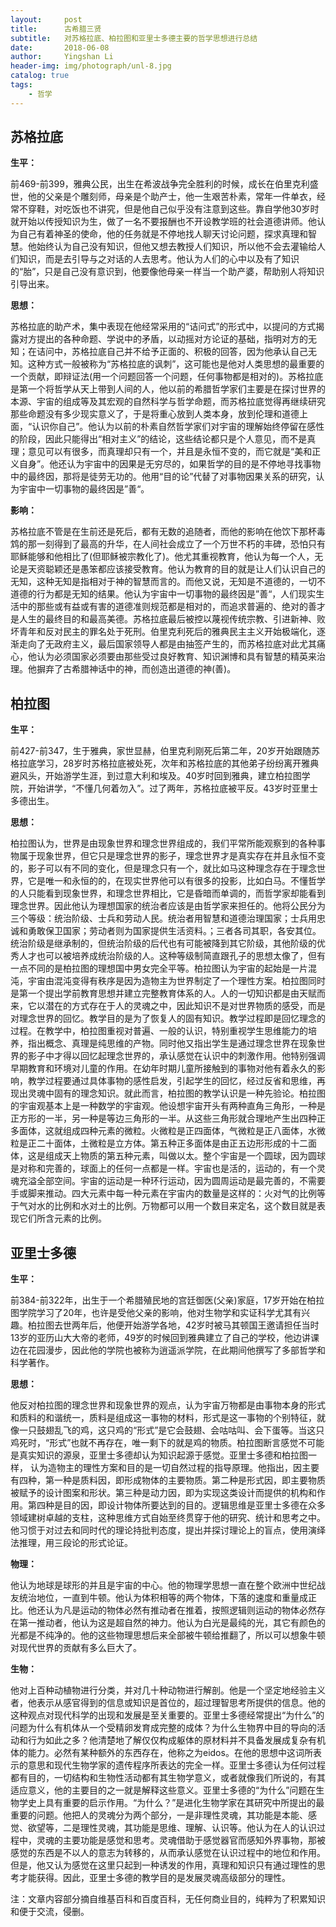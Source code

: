 ```yaml
---
layout:     post
title:      古希腊三贤
subtitle:   对苏格拉底、柏拉图和亚里士多德主要的哲学思想进行总结
date:       2018-06-08
author:     Yingshan Li
header-img: img/photograph/unl-8.jpg
catalog: true
tags:
    - 哲学
---
```


## 苏格拉底

**生平：**

前469-前399，雅典公民，出生在希波战争完全胜利的时候，成长在伯里克利盛世，他的父亲是个雕刻师，母亲是个助产士，他一生艰苦朴素，常年一件单衣，经常不穿鞋，对吃饭也不讲究，但是他自己似乎没有注意到这些。靠自学他30岁时就开始以传授知识为生，做了一名不要报酬也不开设教学班的社会道德讲师。他认为自己有着神圣的使命，他的任务就是不停地找人聊天讨论问题，探求真理和智慧。他始终认为自己没有知识，但他又想去教授人们知识，所以他不会去灌输给人们知识，而是去引导与之对话的人去思考。他认为人们的心中以及有了知识的“胎”，只是自己没有意识到，他要像他母亲一样当一个助产婆，帮助别人将知识引导出来。

**思想：**

苏格拉底的助产术，集中表现在他经常采用的“诘问式”的形式中，以提问的方式揭露对方提出的各种命题、学说中的矛盾，以动摇对方论证的基础，指明对方的无知；在诘问中，苏格拉底自己并不给予正面的、积极的回答，因为他承认自己无知。这种方式一般被称为“苏格拉底的讽刺”，这可能也是他对人类思想的最重要的一个贡献，即辩证法(用一个问题回答一个问题，任何事物都是相对的)。苏格拉底是第一个将哲学从天上带到人间的人，他以前的希腊哲学家们主要是在探讨世界的本源、宇宙的组成等及其宏观的自然科学与哲学命题，而苏格拉底觉得再继续研究那些命题没有多少现实意义了，于是将重心放到人类本身，放到伦理和道德上面，“认识你自己”。他认为以前的朴素自然哲学家们对宇宙的理解始终停留在感性的阶段，因此只能得出“相对主义”的结论，这些结论都只是个人意见，而不是真理；意见可以有很多，而真理却只有一个，并且是永恒不变的，而它就是“美和正义自身”。他还认为宇宙中的因果是无穷尽的，如果哲学的目的是不停地寻找事物中的最终因，那将是徒劳无功的。他用“目的论”代替了对事物因果关系的研究，认为宇宙中一切事物的最终因是”善“。

**影响：**

苏格拉底不管是在生前还是死后，都有无数的追随者，而他的影响在他饮下那杯毒鸩的那一刻得到了最高的升华，在人间社会成立了一个万世不朽的丰碑，恐怕只有耶稣能够和他相比了(但耶稣被宗教化了)。他尤其重视教育，他认为每一个人，无论是天资聪颖还是愚笨都应该接受教育。他认为教育的目的就是让人们认识自己的无知，这种无知是指相对于神的智慧而言的。而他又说，无知是不道德的，一切不道德的行为都是无知的结果。他认为宇宙中一切事物的最终因是”善“，人们现实生活中的那些或有益或有害的道德准则规范都是相对的，而追求普遍的、绝对的善才是人生的最终目的和最高美德。苏格拉底最后被控以蔑视传统宗教、引进新神、败坏青年和反对民主的罪名处于死刑。伯里克利死后的雅典民主主义开始极端化，逐渐走向了无政府主义，最后国家领导人都是由抽签产生的，而苏格拉底对此尤其痛心，他认为必须国家必须要由那些受过良好教育、知识渊博和具有智慧的精英来治理。他摒弃了古希腊神话中的神，而创造出道德的神(善)。


## 柏拉图

**生平：**

前427-前347，生于雅典，家世显赫，伯里克利刚死后第二年，20岁开始跟随苏格拉底学习，28岁时苏格拉底被处死，次年和苏格拉底的其他弟子纷纷离开雅典避风头，开始游学生涯，到过意大利和埃及。40岁时回到雅典，建立柏拉图学院，开始讲学，“不懂几何着勿入”。过了两年，苏格拉底被平反。43岁时亚里士多德出生。

**思想：**

柏拉图认为，世界是由现象世界和理念世界组成的，我们平常所能观察到的各种事物属于现象世界，但它只是理念世界的影子，理念世界才是真实存在并且永恒不变的，影子可以有不同的变化，但是理念只有一个，就比如马这种理念存在于理念世界，它是唯一和永恒的的，在现实世界他可以有很多的投影，比如白马。不懂哲学的人只能看到现象世界，和理念世界相比，它是昏暗而单调的，而哲学家却能看到理念世界。因此他认为理想国家的统治者应该是由哲学家来担任的。他将公民分为三个等级：统治阶级、士兵和劳动人民。统治者用智慧和道德治理国家；士兵用忠诚和勇敢保卫国家；劳动者则为国家提供生活资料。；三者各司其职，各安其位。统治阶级是继承制的，但统治阶级的后代也有可能被降到其它阶级，其他阶级的优秀人才也可以被培养成统治阶级的人。这种等级制简直跟孔子的思想太像了，但有一点不同的是柏拉图的理想国中男女完全平等。柏拉图认为宇宙的起始是一片混沌，宇宙由混沌变得有秩序是因为造物主为世界制定了一个理性方案。柏拉图同时是第一个提出学前教育思想并建立完整教育体系的人。人的一切知识都是由天赋而来，它以潜在的方式存在于人的灵魂之中，因此知识不是对世界物质的感受，而是对理念世界的回忆。教学目的是为了恢复人的固有知识。教学过程即是回忆理念的过程。在教学中，柏拉图重视对普遍、一般的认识，特别重视学生思维能力的培养，指出概念、真理是纯思维的产物。同时他又指出学生是通过理念世界在现象世界的影子中才得以回忆起理念世界的，承认感觉在认识中的刺激作用。他特别强调早期教育和环境对儿童的作用。在幼年时期儿童所接触到的事物对他有着永久的影响，教学过程要通过具体事物的感性启发，引起学生的回忆，经过反省和思维，再现出灵魂中固有的理念知识。就此而言，柏拉图的教学认识是一种先验论。柏拉图的宇宙观基本上是一种数学的宇宙观。他设想宇宙开头有两种直角三角形，一种是正方形的一半，另一种是等边三角形的一半。从这些三角形就合理地产生出四种正多面体，这就组成四种元素的微粒。火微粒是正四面体，气微粒是正八面体，水微粒是正二十面体，土微粒是立方体。第五种正多面体是由正五边形形成的十二面体，这是组成天上物质的第五种元素，叫做以太。整个宇宙是一个圆球，因为圆球是对称和完善的，球面上的任何一点都是一样。宇宙也是活的，运动的，有一个灵魂充溢全部空间。宇宙的运动是一种环行运动，因为圆周运动是最完善的，不需要手或脚来推动。四大元素中每一种元素在宇宙内的数量是这样的：火对气的比例等于气对水的比例和水对土的比例。万物都可以用一个数目来定名，这个数目就是表现它们所含元素的比例。

## 亚里士多德

**生平：**

前384-前322年，出生于一个希腊殖民地的宫廷御医(父亲)家庭，17岁开始在柏拉图学院学习了20年，也许是受他父亲的影响，他对生物学和实证科学尤其有兴趣。柏拉图去世两年后，他便开始游学各地，42岁时被马其顿国王邀请担任当时13岁的亚历山大大帝的老师，49岁的时候回到雅典建立了自己的学校，他边讲课边在花园漫步，因此他的学院也被称为逍遥派学院，在此期间他撰写了多部哲学和科学著作。

**思想：**

他反对柏拉图的理念世界和现象世界的观点，认为宇宙万物都是由事物本身的形式和质料的和谐统一，质料是组成这一事物的材料，形式是这一事物的个别特征，就像一只鼓翅乱飞的鸡，这只鸡的“形式”是它会鼓翅、会咕咕叫、会下蛋等。当这只鸡死时，“形式”也就不再存在，唯一剩下的就是鸡的物质。柏拉图断言感觉不可能是真实知识的源泉，亚里士多德却认为知识起源于感觉。亚里士多德和柏拉图一样， 认为造物主的理性方案和目的是一切自然过程的指导原理。他指出，因主要有四种，第一种是质料因，即形成物体的主要物质。第二种是形式因，即主要物质被赋予的设计图案和形状。第三种是动力因，即为实现这类设计而提供的机构和作用。第四种是目的因，即设计物体所要达到的目的。逻辑思维是亚里士多德在众多领域建树卓越的支柱，这种思维方式自始至终贯穿于他的研究、统计和思考之中。他习惯于对过去和同时代的理论持批判态度，提出并探讨理论上的盲点，使用演绎法推理，用三段论的形式论证。

**物理：**

他认为地球是球形的并且是宇宙的中心。他的物理学思想一直在整个欧洲中世纪战友统治地位，一直到牛顿。他认为体积相等的两个物体，下落的速度和重量成正比。他还认为凡是运动的物体必然有推动者在推着，按照逻辑则运动的物体必然存在第一推动者，他认为这是超自然的神力。他认为白光是最纯的光，其它有颜色的光都是不纯净的。他的这些物理思想后来全部被牛顿给推翻了，所以可以想象牛顿对现代世界的贡献有多么巨大了。

**生物：**

他对上百种动植物进行分类，并对几十种动物进行解剖。他是一个坚定地经验主义者，他表示从感官得到的信息或知识是首位的，超过理智思考所提供的信息。他的这种观点对现代科学的出现和发展是至关重要的。亚里士多德经常提出“为什么”的问题为什么有机体从一个受精卵发育成完整的成体？为什么生物界中目的导向的活动和行为如此之多？他清楚地了解仅仅构成躯体的原材料并不具备发展成复杂有机体的能力。必然有某种额外的东西存在，他称之为eidos。在他的思想中这词所表示的意思和现代生物学家的遗传程序所表达的完全一样。亚里士多德认为任何过程都有目的，一切结构和生物性活动都有其生物学意义，或者就像我们所说的，有其适应意义，他的主要目的之一就是解释这些意义。亚里士多德的“为什么”问题在生物学史上具有重要的启示作用。“为什么？”是进化生物学家在其研究中所提出的最重要的问题。他把人的灵魂分为两个部分，一是非理性灵魂，其功能是本能、感觉、欲望等，二是理性灵魂，其功能是思维、理解、认识等。他认为在人的认识过程中，灵魂的主要功能是感觉和思考。灵魂借助于感觉器官而感知外界事物，那被感觉的东西是不以人的意志为转移的，从而承认感觉在认识过程中的地位和作用。但是，他又认为感觉在这里只起到一种诱发的作用，真理和知识只有通过理性的思考才能获得。因此，亚里士多德的教学目的是发展灵魂高级部分的理性。

注：文章内容部分摘自维基百科和百度百科，无任何商业目的，纯粹为了积累知识和便于交流，侵删。